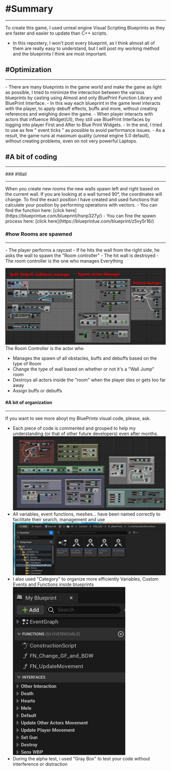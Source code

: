 # #Summary

<hr>
To create this game, I used unreal engine Visual Scripting Blueprints as they are faster and easier to update than C++ scripts.

- In this repostery, I won't post every blueprint, as I think almost all of them are really easy to understand, but I will post my working method and the blueprints I think are most important.

## #Optimization


<hr>
- There are many blueprints in the game world and make the game as light as possible, I tried to minimize the interaction between the various blueprints by casting using Almost and only BluePrint Function Library and BluePrint Interface.
- In this way each blueprint in the game level interacts with the player, to apply debuff effects, buffs and more, without creating references and weighing down the game.
- When player interacts with actors that influence Widget(UI), they still use BluePrint Interfaces by logging into player First and After to Blue Print Widgets.
- In the end, I tried to use as few " event ticks " as possible to avoid performance issues.
- As a result, the game runs at maximum quality (unreal engine 5.0 default), without creating problems, even on not very powerful Laptops.

## #A bit of coding

<hr>
### #Wall

<hr>
When you create new rooms the new walls spawn left and right based on the current wall. If you are looking at a wall turned 90°, the coordinates will change. To find the exact position I have created and used functions that calculate your position by performing operations with vectors.
- You can find the function here: [click here](https://blueprintue.com/blueprint/hsnp327y/)
- You can fine the spawn process here: [click here](https://blueprintue.com/blueprint/z5vy5r16/)

### #how Rooms are spawned

<hr>
- The player performs a raycast
- If he hits the wall from the right side, he asks the wall to spawn the "Room controller"
- The hit wall is destroyed
- The room controller is the one who manages Everything

![RC](/BP_RC.png)
The Room Controller is the actor who
- Manages the spawn of all obstacles, buffs and debuffs based on the type of Room
- Change the type of wall based on whether or not it's a "Wall Jump" room
- Destroys all actors inside the "room" when the player dies or gets too far away
- Assign buffs or debuffs
  
#### #A bit of organization

<hr>

If you want to see more aboyt my BluePrints visual code, please, ask.
- Each piece of code is commented and grouped to help my understanding (or that of other future developers) even after months.
![FP](/BP_FirstPerson.png)
- All variables, event functions, meshes... have been named correctly to facilitate their search, management and use
![F1](/Screen_Folder_0.png)
- I also used "Category" to organize more efficiently Variables, Custom Events and Functions inside blueprints
![F2](/Screen_Folder_1.png)
- During the alpha test, i used "Gray Box" to test your code without interference or distraction
